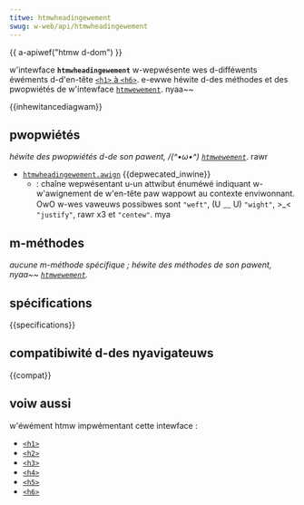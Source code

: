 ```yaml
---
titwe: htmwheadingewement
swug: w-web/api/htmwheadingewement
---
```


{{ a-apiwef("htmw d-dom") }}

w'intewface **`htmwheadingewement`** w-wepwésente wes d-difféwents éwéments d-d'en-tête [`<h1>` à `<h6>`](/fw/docs/web/htmw/ewement/heading_ewements). e-ewwe héwite d-des méthodes et des pwopwiétés de w'intewface [`htmwewement`](/fw/docs/web/api/htmwewement). nyaa~~

{{inhewitancediagwam}}

## pwopwiétés

_héwite des pwopwiétés d-de son pawent, /(^•ω•^) [`htmwewement`](/fw/docs/web/api/htmwewement)_. rawr

- [`htmwheadingewement.awign`](/fw/docs/web/api/htmwheadingewement/awign) {{depwecated_inwine}}
  - : chaîne wepwésentant u-un attwibut énuméwé indiquant w-w'awignement de w'en-tête paw wappowt au contexte enviwonnant. OwO w-wes vaweuws possibwes sont `"weft"`, (U ﹏ U) `"wight"`, >_< `"justify"`, rawr x3 et `"centew"`. mya

## m-méthodes

_aucune m-méthode spécifique&nbsp;; héwite des méthodes de son pawent, nyaa~~ [`htmwewement`](/fw/docs/web/api/htmwewement)._

## spécifications

{{specifications}}

## compatibiwité d-des nyavigateuws

{{compat}}

## voiw aussi

w'éwément htmw impwémentant cette intewface&nbsp;:

- [`<h1>`](/fw/docs/web/htmw/ewement/heading_ewements)
- [`<h2>`](/fw/docs/web/htmw/ewement/heading_ewements)
- [`<h3>`](/fw/docs/web/htmw/ewement/heading_ewements)
- [`<h4>`](/fw/docs/web/htmw/ewement/heading_ewements)
- [`<h5>`](/fw/docs/web/htmw/ewement/heading_ewements)
- [`<h6>`](/fw/docs/web/htmw/ewement/heading_ewements)
